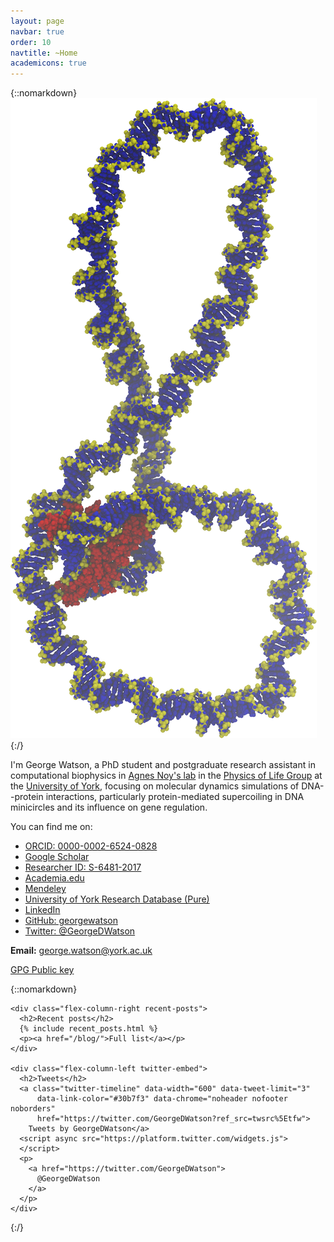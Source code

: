 ```yaml
---
layout: page
navbar: true
order: 10
navtitle: ~Home
academicons: true
---
```

{::nomarkdown}
<img src="/assets/plectoneme.png" class="float-right"
  alt="A writhed DNA minicircle bridged by a small protein is shown in a van der
  Waals representation. The circular DNA, of 336 base pairs, is represented in
  blue, with its backbone highlighted in yellow, while the red protein has two
  arms placed in the minor grooves."/>
{:/}

I'm George Watson, a PhD student and postgraduate research assistant in
computational biophysics in
[Agnes Noy's lab](https://agnesnoylab.wordpress.com/)
in the
[Physics of Life
Group](https://www.york.ac.uk/physics/research/physics-of-life/)
at the
[University of York](https://www.york.ac.uk/),
focusing on molecular dynamics simulations
of DNA--protein interactions,
particularly protein-mediated supercoiling in DNA minicircles
and its influence on gene regulation.

You can find me on:

<ul class="fa-ul compact-list">
  <li>
    <i class="ai-li ai ai-orcid"></i>
    <a href="https://orcid.org/0000-0002-6524-0828">
      ORCID: 0000-0002-6524-0828
    </a>
  </li>
  <li>
    <i class="ai-li ai ai-google-scholar"></i>
    <a href="https://scholar.google.com/citations?user=2vB6ObYAAAAJ">
      Google Scholar
    </a>
  </li>
  <li>
    <i class="ai-li ai ai-researcherid"></i>
    <a href="http://www.researcherid.com/rid/S-6481-2017">
      Researcher ID: S-6481-2017
    </a>
  </li>
  <li>
    <i class="ai-li ai ai-academia"></i>
    <a href="https://york.academia.edu/georgewatson">
      Academia.edu
    </a>
  </li>
  <li>
    <i class="ai-li ai ai-mendeley"></i>
    <a href="https://www.mendeley.com/profiles/george-watson4/">
      Mendeley
    </a>
  </li>
  <li>
    <i class="fa-li fas fa-university"></i>
    <a href="https://pure.york.ac.uk/portal/en/researchers/george-watson(5277867b-7496-4b48-8248-a17169943f9b).html">
      University of York Research Database (Pure)
    </a>
  </li>
  <li>
    <i class="fa-li fab fa-linkedin"></i>
    <a href="https://www.linkedin.com/in/georgedwatson/">
      LinkedIn
    </a>
  </li>
  <li>
    <i class="fa-li fab fa-github"></i>
    <a href="https://github.com/georgewatson">
      GitHub: georgewatson
    </a>
  </li>
  <li>
    <i class="fa-li fab fa-twitter"></i>
    <a href="https://twitter.com/GeorgeDWatson">
      Twitter: @GeorgeDWatson
    </a>
  </li>
</ul>

**Email:** <george.watson@york.ac.uk>

[GPG Public key](/dl/watson_george.pub)

{::nomarkdown}
  <div class="flex-container">

    <div class="flex-column-right recent-posts">
      <h2>Recent posts</h2>
      {% include recent_posts.html %}
      <p><a href="/blog/">Full list</a></p>
    </div>

    <div class="flex-column-left twitter-embed">
      <h2>Tweets</h2>
      <a class="twitter-timeline" data-width="600" data-tweet-limit="3"
          data-link-color="#30b7f3" data-chrome="noheader nofooter noborders"
          href="https://twitter.com/GeorgeDWatson?ref_src=twsrc%5Etfw">
        Tweets by GeorgeDWatson</a>
      <script async src="https://platform.twitter.com/widgets.js">
      </script>
      <p>
        <a href="https://twitter.com/GeorgeDWatson">
          @GeorgeDWatson
        </a>
      </p>
    </div>

  </div>
{:/}
